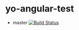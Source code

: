 yo-angular-test
===============

+ master [![Build Status](https://travis-ci.org/mpon/yo-angular-test.png?branch=master)](https://travis-ci.org/mpon/yo-angular-test)